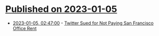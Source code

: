 # [Published on 2023-01-05](index.md)

* [2023-01-05, 02:47:00](https://soylentnews.org/article.pl?sid=23/01/04/029219&from=rss) - [Twitter Sued for Not Paying San Francisco Office Rent](https://soylentnews.org/article.pl?sid=23/01/04/029219&from=rss)
